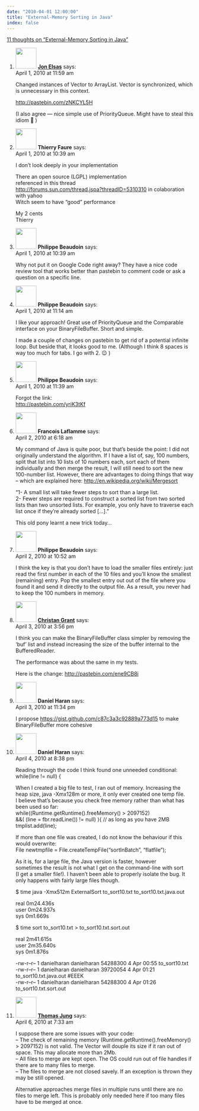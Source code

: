 ```yaml
---
date: "2010-04-01 12:00:00"
title: "External-Memory Sorting in Java"
index: false
---
```


[11 thoughts on &ldquo;External-Memory Sorting in Java&rdquo;](/lemire/blog/2010/04-01-external-memory-sorting-in-java)

<ol class="comment-list">
<li id="comment-52394" class="comment even thread-even depth-1">
<div class="comment-author vcard">
<img alt src="https://secure.gravatar.com/avatar/2c2b6fd2a636101588bc9479414aca73?s=56&#038;d=mm&#038;r=g" srcset="https://secure.gravatar.com/avatar/2c2b6fd2a636101588bc9479414aca73?s=112&#038;d=mm&#038;r=g 2x" class="avatar avatar-56 photo" height="56" width="56" decoding="async" /> <b class="fn"><a href="http://www.cs.cmu.edu/~jelsas/" class="url" rel="ugc external nofollow">Jon Elsas</a></b> <span class="says">says:</span> </div>
<div class="comment-metadata"><time datetime="2010-04-01T11:59:34+00:00">April 1, 2010 at 11:59 am</time></a> </div>
<div class="comment-content">
<p>Changed instances of Vector to ArrayList. Vector is synchronized, which is unnecessary in this context.</p>
<p><a href="http://pastebin.com/zNKCYL5H" rel="nofollow ugc">http://pastebin.com/zNKCYL5H</a></p>
<p>(I also agree &#8212; nice simple use of PriorityQueue. Might have to steal this idiom 🙂 )</p>
</div>
</li>
<li id="comment-52389" class="comment odd alt thread-odd thread-alt depth-1">
<div class="comment-author vcard">
<img alt src="https://secure.gravatar.com/avatar/?s=56&#038;d=mm&#038;r=g" srcset="https://secure.gravatar.com/avatar/?s=112&#038;d=mm&#038;r=g 2x" class="avatar avatar-56 photo avatar-default" height="56" width="56" decoding="async" /> <b class="fn">Thierry Faure</b> <span class="says">says:</span> </div>
<div class="comment-metadata"><time datetime="2010-04-01T10:39:07+00:00">April 1, 2010 at 10:39 am</time></a> </div>
<div class="comment-content">
<p>I don&rsquo;t look deeply in your implementation</p>
<p>There an open source (LGPL) implementation<br/>
referenced in this thread<br/>
<a href="http://forums.sun.com/thread.jspa?threadID=5310310" rel="nofollow ugc">http://forums.sun.com/thread.jspa?threadID=5310310</a> in colaboration with yahoo<br/>
Witch seem to have &ldquo;good&rdquo; performance</p>
<p>My 2 cents<br/>
Thierry</p>
</div>
</li>
<li id="comment-52390" class="comment even thread-even depth-1">
<div class="comment-author vcard">
<img alt src="https://secure.gravatar.com/avatar/5dd2c5b46b528a1db0482f280670a84b?s=56&#038;d=mm&#038;r=g" srcset="https://secure.gravatar.com/avatar/5dd2c5b46b528a1db0482f280670a84b?s=112&#038;d=mm&#038;r=g 2x" class="avatar avatar-56 photo" height="56" width="56" loading="lazy" decoding="async" /> <b class="fn">Philippe Beaudoin</b> <span class="says">says:</span> </div>
<div class="comment-metadata"><time datetime="2010-04-01T10:39:56+00:00">April 1, 2010 at 10:39 am</time></a> </div>
<div class="comment-content">
<p>Why not put it on Google Code right away? They have a nice code review tool that works better than pastebin to comment code or ask a question on a specific line.</p>
</div>
</li>
<li id="comment-52392" class="comment odd alt thread-odd thread-alt depth-1">
<div class="comment-author vcard">
<img alt src="https://secure.gravatar.com/avatar/5dd2c5b46b528a1db0482f280670a84b?s=56&#038;d=mm&#038;r=g" srcset="https://secure.gravatar.com/avatar/5dd2c5b46b528a1db0482f280670a84b?s=112&#038;d=mm&#038;r=g 2x" class="avatar avatar-56 photo" height="56" width="56" loading="lazy" decoding="async" /> <b class="fn">Philippe Beaudoin</b> <span class="says">says:</span> </div>
<div class="comment-metadata"><time datetime="2010-04-01T11:14:58+00:00">April 1, 2010 at 11:14 am</time></a> </div>
<div class="comment-content">
<p>I like your approach! Great use of PriorityQueue and the Comparable interface on your BinaryFileBuffer. Short and simple.</p>
<p>I made a couple of changes on pastebin to get rid of a potential infinite loop. But beside that, it looks good to me. (Although I think 8 spaces is way too much for tabs. I go with 2. 😉 )</p>
</div>
</li>
<li id="comment-52393" class="comment even thread-even depth-1">
<div class="comment-author vcard">
<img alt src="https://secure.gravatar.com/avatar/5dd2c5b46b528a1db0482f280670a84b?s=56&#038;d=mm&#038;r=g" srcset="https://secure.gravatar.com/avatar/5dd2c5b46b528a1db0482f280670a84b?s=112&#038;d=mm&#038;r=g 2x" class="avatar avatar-56 photo" height="56" width="56" loading="lazy" decoding="async" /> <b class="fn">Philippe Beaudoin</b> <span class="says">says:</span> </div>
<div class="comment-metadata"><time datetime="2010-04-01T11:39:24+00:00">April 1, 2010 at 11:39 am</time></a> </div>
<div class="comment-content">
<p>Forgot the link:<br/>
<a href="http://pastebin.com/yriK3tKf" rel="nofollow ugc">http://pastebin.com/yriK3tKf</a></p>
</div>
</li>
<li id="comment-52396" class="comment odd alt thread-odd thread-alt depth-1">
<div class="comment-author vcard">
<img alt src="https://secure.gravatar.com/avatar/09de2a313111666756920b5db976036c?s=56&#038;d=mm&#038;r=g" srcset="https://secure.gravatar.com/avatar/09de2a313111666756920b5db976036c?s=112&#038;d=mm&#038;r=g 2x" class="avatar avatar-56 photo" height="56" width="56" loading="lazy" decoding="async" /> <b class="fn">Francois Laflamme</b> <span class="says">says:</span> </div>
<div class="comment-metadata"><time datetime="2010-04-02T06:18:52+00:00">April 2, 2010 at 6:18 am</time></a> </div>
<div class="comment-content">
<p>My command of Java is quite poor, but that&rsquo;s beside the point: I did not originally understand the algorithm. If I have a list of, say, 100 numbers, split that list into 10 lists of 10 numbers each, sort each of them individually and then merge the result, I will still need to sort the new 100-number list. However, there are advantages to doing things that way &#8211; which are explained here: <a href="https://en.wikipedia.org/wiki/Mergesort" rel="nofollow ugc">http://en.wikipedia.org/wiki/Mergesort</a></p>
<p>&ldquo;1- A small list will take fewer steps to sort than a large list.<br/>
2- Fewer steps are required to construct a sorted list from two sorted lists than two unsorted lists. For example, you only have to traverse each list once if they&rsquo;re already sorted [&#8230;].&rdquo; </p>
<p>This old pony learnt a new trick today&#8230;</p>
</div>
</li>
<li id="comment-52397" class="comment even thread-even depth-1">
<div class="comment-author vcard">
<img alt src="https://secure.gravatar.com/avatar/5dd2c5b46b528a1db0482f280670a84b?s=56&#038;d=mm&#038;r=g" srcset="https://secure.gravatar.com/avatar/5dd2c5b46b528a1db0482f280670a84b?s=112&#038;d=mm&#038;r=g 2x" class="avatar avatar-56 photo" height="56" width="56" loading="lazy" decoding="async" /> <b class="fn">Philippe Beaudoin</b> <span class="says">says:</span> </div>
<div class="comment-metadata"><time datetime="2010-04-02T10:52:52+00:00">April 2, 2010 at 10:52 am</time></a> </div>
<div class="comment-content">
<p>I think the key is that you don&rsquo;t have to load the smaller files entirely: just read the first number in each of the 10 files and you&rsquo;ll know the smallest (remaining) entry. Pop the smallest entry out out of the file where you found it and send it directly to the output file. As a result, you never had to keep the 100 numbers in memory.</p>
</div>
</li>
<li id="comment-52399" class="comment odd alt thread-odd thread-alt depth-1">
<div class="comment-author vcard">
<img alt src="https://secure.gravatar.com/avatar/d46affa26bb4e732f1b1b119cb817a11?s=56&#038;d=mm&#038;r=g" srcset="https://secure.gravatar.com/avatar/d46affa26bb4e732f1b1b119cb817a11?s=112&#038;d=mm&#038;r=g 2x" class="avatar avatar-56 photo" height="56" width="56" loading="lazy" decoding="async" /> <b class="fn"><a href="http://www.christangrant.com" class="url" rel="ugc external nofollow">Christan Grant</a></b> <span class="says">says:</span> </div>
<div class="comment-metadata"><time datetime="2010-04-03T15:56:28+00:00">April 3, 2010 at 3:56 pm</time></a> </div>
<div class="comment-content">
<p>I think you can make the BinaryFileBuffer class simpler by removing the &lsquo;buf&rsquo; list and instead increasing the size of the buffer internal to the BufferedReader.</p>
<p>The performance was about the same in my tests.</p>
<p>Here is the change: <a href="http://pastebin.com/ene9CB8i" rel="nofollow ugc">http://pastebin.com/ene9CB8i</a></p>
</div>
</li>
<li id="comment-52400" class="comment even thread-even depth-1">
<div class="comment-author vcard">
<img alt src="https://secure.gravatar.com/avatar/880cbab435f00197613c9cc2065b4f5a?s=56&#038;d=mm&#038;r=g" srcset="https://secure.gravatar.com/avatar/880cbab435f00197613c9cc2065b4f5a?s=112&#038;d=mm&#038;r=g 2x" class="avatar avatar-56 photo" height="56" width="56" loading="lazy" decoding="async" /> <b class="fn">Daniel Haran</b> <span class="says">says:</span> </div>
<div class="comment-metadata"><time datetime="2010-04-03T23:34:34+00:00">April 3, 2010 at 11:34 pm</time></a> </div>
<div class="comment-content">
<p>I propose <a href="https://gist.github.com/c87c3a3c92889a773d15" rel="nofollow ugc">https://gist.github.com/c87c3a3c92889a773d15</a> to make BinaryFileBuffer more cohesive</p>
</div>
</li>
<li id="comment-52401" class="comment odd alt thread-odd thread-alt depth-1">
<div class="comment-author vcard">
<img alt src="https://secure.gravatar.com/avatar/880cbab435f00197613c9cc2065b4f5a?s=56&#038;d=mm&#038;r=g" srcset="https://secure.gravatar.com/avatar/880cbab435f00197613c9cc2065b4f5a?s=112&#038;d=mm&#038;r=g 2x" class="avatar avatar-56 photo" height="56" width="56" loading="lazy" decoding="async" /> <b class="fn">Daniel Haran</b> <span class="says">says:</span> </div>
<div class="comment-metadata"><time datetime="2010-04-04T20:38:12+00:00">April 4, 2010 at 8:38 pm</time></a> </div>
<div class="comment-content">
<p>Reading through the code I think found one unneeded conditional:<br/>
while(line != null) {</p>
<p>When I created a big file to test, I ran out of memory. Increasing the<br/>
heap size, java -Xmx128m or more, it only ever created one temp file.<br/>
I believe that&rsquo;s because you check free memory rather than what has<br/>
been used so far:<br/>
while((Runtime.getRuntime().freeMemory() &gt; 2097152)<br/>
&amp;&amp;( (line = fbr.readLine()) != null) ){ // as long as you have 2MB<br/>
tmplist.add(line);</p>
<p>If more than one file was created, I do not know the behaviour if this<br/>
would overwrite:<br/>
File newtmpfile = File.createTempFile(&ldquo;sortInBatch&rdquo;, &ldquo;flatfile&rdquo;);</p>
<p>As it is, for a large file, the Java version is faster, however<br/>
sometimes the result is not what I get on the command-line with sort<br/>
(I get a smaller file!). I haven&rsquo;t been able to properly isolate the bug. It<br/>
only happens with fairly large files though.</p>
<p>$ time java -Xmx512m ExternalSort to_sort10.txt to_sort10.txt.java.out</p>
<p>real 0m24.436s<br/>
user 0m24.937s<br/>
sys 0m1.669s</p>
<p>$ time sort to_sort10.txt &gt; to_sort10.txt.sort.out</p>
<p>real 2m41.615s<br/>
user 2m35.640s<br/>
sys 0m1.876s</p>
<p>-rw-r&#8211;r&#8211; 1 danielharan danielharan 54288300 4 Apr 00:55 to_sort10.txt<br/>
-rw-r&#8211;r&#8211; 1 danielharan danielharan 39720054 4 Apr 01:21<br/>
to_sort10.txt.java.out #EEEK<br/>
-rw-r&#8211;r&#8211; 1 danielharan danielharan 54288300 4 Apr 01:26<br/>
to_sort10.txt.sort.out</p>
</div>
</li>
<li id="comment-52403" class="comment even thread-even depth-1">
<div class="comment-author vcard">
<img alt src="https://secure.gravatar.com/avatar/0d6b052f4e55072d8767ff1acf9bf923?s=56&#038;d=mm&#038;r=g" srcset="https://secure.gravatar.com/avatar/0d6b052f4e55072d8767ff1acf9bf923?s=112&#038;d=mm&#038;r=g 2x" class="avatar avatar-56 photo" height="56" width="56" loading="lazy" decoding="async" /> <b class="fn"><a href="https://theyougen.blogspot.com/" class="url" rel="ugc external nofollow">Thomas Jung</a></b> <span class="says">says:</span> </div>
<div class="comment-metadata"><time datetime="2010-04-06T07:33:26+00:00">April 6, 2010 at 7:33 am</time></a> </div>
<div class="comment-content">
<p>I suppose there are some issues with your code:<br/>
&#8211; The check of remaining memory (Runtime.getRuntime().freeMemory() &gt; 2097152) is not valid. The Vector will douple its size if it ran out of space. This may allocate more than 2Mb.<br/>
&#8211; All files to merge are kept open. The OS could run out of file handles if there are to many files to merge.<br/>
&#8211; The files to merge are not closed savely. If an exception is thrown they may be still opened.</p>
<p>Alternative approaches merge files in multiple runs until there are no files to merge left. This is probably only needed here if too many files have to be merged at once.</p>
</div>
</li>
</ol>
